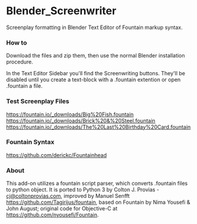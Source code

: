 # Blender_Screenwriter
Screenplay formatting in Blender Text Editor of Fountain markup syntax.  

### How to

Download the files and zip them, then use the normal Blender installation procedure.

In the Text Editor Sidebar you'll find the Screenwriting buttons. They'll be disabled until you create a text-block with a .fountain extention or open .fountain a file. 

### Test Screenplay Files
https://fountain.io/_downloads/Big%20Fish.fountain
https://fountain.io/_downloads/Brick%20&%20Steel.fountain
https://fountain.io/_downloads/The%20Last%20Birthday%20Card.fountain

### Fountain Syntax
https://github.com/derickc/Fountainhead

### About

This add-on utilizes a fountain script parser, which converts .fountain files to python object. It is ported to Python 3 by Colton J. Provias - cj@coltonprovias.com, improved by Manuel Senfft https://github.com/Tagirijus/fountain, based on Fountain by Nima Yousefi & John August; original code for Objective-C at https://github.com/nyousefi/Fountain.
